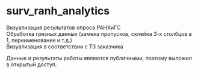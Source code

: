 # surv_ranh_analytics
Визуализация результатов опроса РАНХиГС  
Обработка грязных данных (замена пропусков, склейка 3-х столбцов в 1, переименование и т.д.)  
Визуализация в соответствии с ТЗ заказчика

Данные и результаты работы являются публичными, поэтому выложил в открытый доступ.

